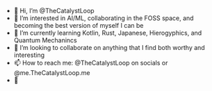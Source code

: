 - 🔁 Hi, I’m @TheCatalystLoop
- 👀 I’m interested in AI/ML, collaborating in the FOSS space, and becoming the best version of myself I can be
- 🌱 I’m currently learning Kotlin, Rust, Japanese, Hierogyphics, and Quantum Mechanincs
- 💞️ I’m looking to collaborate on anything that I find both worthy and interesting
- 📫 How to reach me:
@TheCatalystLoop on socials or
@me.TheCatalystLoop.me
- 🔁

<!---
TheCatalystLoop/TheCatalystLoop is a ✨ special ✨ repository because its `README.md` (this file) appears on your GitHub profile.
You can click the Preview link to take a look at your changes.
--->
